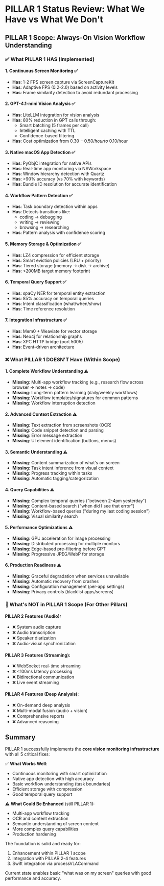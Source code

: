 # PILLAR 1 Status Review: What We Have vs What We Don't

## PILLAR 1 Scope: Always-On Vision Workflow Understanding

### ✅ What PILLAR 1 HAS (Implemented)

#### 1. **Continuous Screen Monitoring** ✅
- **Has**: 1-2 FPS screen capture via ScreenCaptureKit
- **Has**: Adaptive FPS (0.2-2.0) based on activity levels
- **Has**: Frame similarity detection to avoid redundant processing

#### 2. **GPT-4.1-mini Vision Analysis** ✅
- **Has**: LiteLLM integration for vision analysis
- **Has**: 80% reduction in GPT calls through:
  - Smart batching (5 frames per call)
  - Intelligent caching with TTL
  - Confidence-based filtering
- **Has**: Cost optimization from $0.30-0.50/hour to ~$0.10/hour

#### 3. **Native macOS App Detection** ✅
- **Has**: PyObjC integration for native APIs
- **Has**: Real-time app monitoring via NSWorkspace
- **Has**: Window hierarchy detection with Quartz
- **Has**: >90% accuracy (vs 70% with keywords)
- **Has**: Bundle ID resolution for accurate identification

#### 4. **Workflow Pattern Detection** ✅
- **Has**: Task boundary detection within apps
- **Has**: Detects transitions like:
  - coding → debugging
  - writing → reviewing
  - browsing → researching
- **Has**: Pattern analysis with confidence scoring

#### 5. **Memory Storage & Optimization** ✅
- **Has**: LZ4 compression for efficient storage
- **Has**: Smart eviction policies (LRU + priority)
- **Has**: Tiered storage (memory → disk → archive)
- **Has**: <200MB target memory footprint

#### 6. **Temporal Query Support** ✅
- **Has**: spaCy NER for temporal entity extraction
- **Has**: 85% accuracy on temporal queries
- **Has**: Intent classification (what/when/show)
- **Has**: Time reference resolution

#### 7. **Integration Infrastructure** ✅
- **Has**: Mem0 + Weaviate for vector storage
- **Has**: Neo4j for relationship graphs
- **Has**: XPC HTTP bridge (port 5005)
- **Has**: Event-driven architecture

### ❌ What PILLAR 1 DOESN'T Have (Within Scope)

#### 1. **Complete Workflow Understanding** ⚠️
- **Missing**: Multi-app workflow tracking (e.g., research flow across browser → notes → code)
- **Missing**: Long-term pattern learning (daily/weekly workflows)
- **Missing**: Workflow templates/signatures for common patterns
- **Missing**: Workflow interruption detection

#### 2. **Advanced Context Extraction** ⚠️
- **Missing**: Text extraction from screenshots (OCR)
- **Missing**: Code snippet detection and parsing
- **Missing**: Error message extraction
- **Missing**: UI element identification (buttons, menus)

#### 3. **Semantic Understanding** ⚠️
- **Missing**: Content summarization of what's on screen
- **Missing**: Task intent inference from visual context
- **Missing**: Progress tracking within tasks
- **Missing**: Automatic tagging/categorization

#### 4. **Query Capabilities** ⚠️
- **Missing**: Complex temporal queries ("between 2-4pm yesterday")
- **Missing**: Content-based search ("when did I see that error")
- **Missing**: Workflow-based queries ("during my last coding session")
- **Missing**: Visual similarity search

#### 5. **Performance Optimizations** ⚠️
- **Missing**: GPU acceleration for image processing
- **Missing**: Distributed processing for multiple monitors
- **Missing**: Edge-based pre-filtering before GPT
- **Missing**: Progressive JPEG/WebP for storage

#### 6. **Production Readiness** ⚠️
- **Missing**: Graceful degradation when services unavailable
- **Missing**: Automatic recovery from crashes
- **Missing**: Configuration management (per-app settings)
- **Missing**: Privacy controls (blacklist apps/screens)

### 🚫 What's NOT in PILLAR 1 Scope (For Other Pillars)

#### PILLAR 2 Features (Audio):
- ❌ System audio capture
- ❌ Audio transcription
- ❌ Speaker diarization
- ❌ Audio-visual synchronization

#### PILLAR 3 Features (Streaming):
- ❌ WebSocket real-time streaming
- ❌ <100ms latency processing
- ❌ Bidirectional communication
- ❌ Live event streaming

#### PILLAR 4 Features (Deep Analysis):
- ❌ On-demand deep analysis
- ❌ Multi-modal fusion (audio + vision)
- ❌ Comprehensive reports
- ❌ Advanced reasoning

## Summary

PILLAR 1 successfully implements the **core vision monitoring infrastructure** with all 5 critical fixes:

✅ **What Works Well**:
- Continuous monitoring with smart optimization
- Native app detection with high accuracy
- Basic workflow understanding (task boundaries)
- Efficient storage with compression
- Good temporal query support

⚠️ **What Could Be Enhanced** (still PILLAR 1):
- Multi-app workflow tracking
- OCR and content extraction
- Semantic understanding of screen content
- More complex query capabilities
- Production hardening

The foundation is solid and ready for:
1. Enhancement within PILLAR 1 scope
2. Integration with PILLAR 2-4 features
3. Swift integration via processVLACommand

Current state enables basic "what was on my screen" queries with good performance and accuracy.